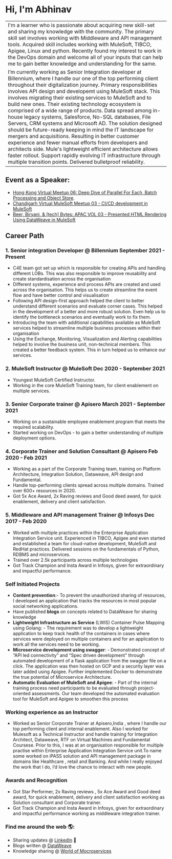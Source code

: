 # Hi, I'm Abhinav

<table >
  <tr>   
     <td>
     I'm a learner who is passionate about acquiring new skill-set and sharing my knowledge with the community. The primary skill set involves working with Middleware and API management tools. Acquired skill includes working with MuleSoft, TIBCO, Apigee, Linux and python. Recently found my interest to work in the DevOps domain and welcome all of your inputs that can help me to gain better knowledge and understanding for the same. 
       </td>
  </tr>
  <tr>
  <td>
I’m currently working as Senior Integration developer at Billennium, where I handle our one of the top performing client throughout their digitalization journey. Primary responsibilities involves API design and developemt using MuleSoft stack. This involves migrating their existing services to MuleSoft and to build new ones. Their existing technology ecosystem is comprised of a wide range of products. Data spread among in-house legacy systems, Salesforce, No-SQL databases, File Servers, CRM systems and Microsoft AD. The solution designed should be future-ready keeping in mind the IT landscape for mergers and acquisitions. Resulting in better customer experience and fewer manual efforts from developers and architects side. Mule's lightweight efficient architecture allows faster rollout. Support rapidly evolving IT 
infrastructure through multiple transition points. Delivered bulletproof reliability.
  </td>
  </tr>
</table>

## Event as a Speaker:
- <a href="https://www.youtube.com/watch?v=65iQIgOEzzc">Hong Kong Virtual Meetup 06: Deep Dive of Parallel For Each, Batch Processing and Object Store</a>.
- <a href="https://www.youtube.com/watch?v=bnHnBqMgWT0&t=1596s">Chandigarh Virtual MuleSoft Meetup 03 - CI/CD development in MuleSoft</a>
- <a href="https://www.youtube.com/watch?v=D-bGbxrxcdg">Beer, Biryani, & \[tech] Bytes: APAC VOL 03 - Presented HTML Rendering Using DataWeave in MuleSoft</a>

## Career Path

### 1. Senior integration Developer @ Billennium September 2021 - Present
- C4E team got set up which is responsible for creating APIs and handling different LOBs. 
This was also responsible to improve reusability and create standardisation across the 
organisation
- Different systems, experience and process APIs are created and used across the 
organisation. This helps us to create streamline the event flow and have better control and 
visualisation
- Following API design-first approach helped the client to better understand different 
scenarios and evaluate corner cases. This helped in the development of a better and more 
robust solution. Even help us to identify the bottleneck scenarios and eventually work to fix 
them.
- Introducing the team with additional capabilities available as MuleSoft services helped to 
streamline multiple business processes within their organisation
- Using the Exchange, Monitoring, Visualization and Alerting capabilities helped to involve 
the business unit, non-technical members. This created a better feedback system. This in turn 
helped us to enhance our services.

### 2. MuleSoft Instructor @ MuleSoft Dec 2020 - September 2021
- Youngest MuleSoft Certified Instructor. 
- Working in the core MuleSoft Training team, for client enablement on multiple services.

### 3. Senior Corporate trainer @ Apisero March 2021 - September 2021
- Working on a sustainable employee enablement program that meets the required scalability. 
- Started working on DevOps - to gain a better understanding of multiple deployment options.

### 4. Corporate Trainer and Solution Consultant @ Apisero Feb 2020 - Feb 2021 
- Working as a part of the Corporate Training team, training on Platform Architecture, Integration Solution, Dataweave, API design and Fundamental. 
- Handle top-performing clients spread across multiple domains. Trained over 600+ resources in 2020. 
- Got 5x Ace Award, 2x Raving reviews and Good deed award, for quick enablement, delivery and client satisfaction. 

### 5. Middleware and API management Trainer @ Infosys Dec 2017 - Feb 2020 
- Worked with multiple practices within the Enterprise Application Integration Service unit. Experienced in TIBCO, Apigee and even started and established a team for cloud-native development, MuleSoft and RedHat practices. Delivered sessions on the fundamentals of Python, RDBMS and microservices. 
- Trained over 2.5k participants across multiple technologies 
- Got Track Champion and Insta Award in Infosys, given for extraordinary and impactful performance.

### Self Initiated Projects
- **Content prevention**:- To prevent the unauthorized sharing of resources, I developed an application that tracks the resources in most popular social networking applications.
- Have published **blogs** on concepts related to DataWeave for sharing knowledge 
- **Lightweight Infrastructure as Service** (LWIS) Container Pulse Mapping using Golang: - The requirement was to develop a lightweight application to keep track health of the containers in cases where services were deployed on multiple containers and for an application to work all the services need to be working. 
- **Microservice development using swagger**: - Demonstrated concept of “API led connectivity” and “Spec driven development” through automated development of a flask application from the swagger file on a click. The application was then hosted on GCP and a security layer was later added using Apigee. Further implemented Docker to demonstrate the true potential of Microservice Architecture. 
- **Automatic Evaluation of MuleSoft and Apigee**: - Part of the internal training process need participants to be evaluated through project-oriented assessments. Our team developed the automated evaluation tool for MuleSoft and Apigee to smoothen this process

### Working experience as an Instructor
- Worked as Senior Corporate Trainer at Apisero,India , where I handle our top performing client and internal enablement. Also I worked for Mulesoft as a Technical Instructor and handle training for Integration Architect, Dataweave, RTF on Virtual Machines and Fundamental Coursese. Prior to this, I was at an organisation  responsible for multiple practise within Enterprise Application Integration Service unit.To name some worked on iPASS solution and API management package in domains like Healthcare , retail and Banking. And while I really enjoyed the work that I do, I’d love the chance to interact with new people. 


### Awards and Recognition
- Got Star Performer, 2x Raving reviews , 5x Ace Award and Good deed award, for quick enablement, delivery and client satisfaction working as Solution consultant and Corporate trainer. 
- Got Track Champion and Insta Award in Infosys, given for extraordinary and impactful performance working as middleware integration trainer.

### Find me around the web 🌎: 
- Sharing updates @ <a href="https://www.linkedin.com/in/abhinav-patel">LinkedIn</a> 💼
- Blogs written @ <a href="https://apisero.com/?s=abhinav+patel"> DataWeave </a>
- Knowledge sharing @ <a href="https://www.linkedin.com/company/world-of-microservices/"> World of Mocroservices </a>
